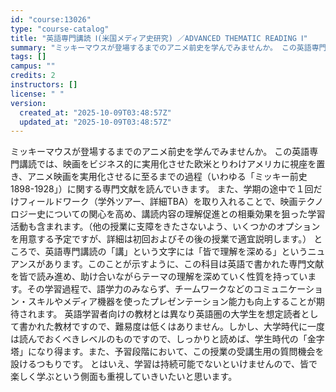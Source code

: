 ```yaml
---
id: "course:13026"
type: "course-catalog"
title: "英語専門講読 Ⅰ(米国メディア史研究) ／ADVANCED THEMATIC READING Ⅰ"
summary: "ミッキーマウスが登場するまでのアニメ前史を学んでみませんか。 この英語専門講読では、映画をビジネス的に実用化させた欧米とりわけアメリカに視座を置き、アニメ映画を実用化させるに至るまでの過程（いわゆる「ミッキー前史 1898-1928」）に関…"
tags: []
campus: ""
credits: 2
instructors: []
license: " "
version:
  created_at: "2025-10-09T03:48:57Z"
  updated_at: "2025-10-09T03:48:57Z"
---
```


ミッキーマウスが登場するまでのアニメ前史を学んでみませんか。 この英語専門講読では、映画をビジネス的に実用化させた欧米とりわけアメリカに視座を置き、アニメ映画を実用化させるに至るまでの過程（いわゆる「ミッキー前史 1898-1928」）に関する専門文献を読んでいきます。 また、学期の途中で１回だけフィールドワーク（学外ツアー、詳細TBA）を取り入れることで、映画テクノロジー史についての関心を高め、講読内容の理解促進との相乗効果を狙った学習活動も含まれます。（他の授業に支障をきたさないよう、いくつかのオプションを用意する予定ですが、詳細は初回およびその後の授業で適宜説明します。） ところで、英語専門講読の「講」という文字には「皆で理解を深める」というニュアンスがあります。このことが示すように、この科目は英語で書かれた専門文献を皆で読み進め、助け合いながらテーマの理解を深めていく性質を持っています。その学習過程で、語学力のみならず、チームワークなどのコミュニケーション・スキルやメディア機器を使ったプレゼンテーション能力も向上することが期待されます。 英語学習者向けの教材とは異なり英語圏の大学生を想定読者として書かれた教材ですので、難易度は低くはありません。しかし、大学時代に一度は読んでおくべきレベルのものですので、しっかりと読めば、学生時代の「金字塔」になり得ます。また、予習段階において、この授業の受講生用の質問機会を設けるつもりです。 とはいえ、学習は持続可能でないといけませんので、皆で楽しく学ぶという側面も重視していきいたいと思います。
